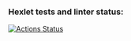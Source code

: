 ### Hexlet tests and linter status:
[![Actions Status](https://github.com/shuvik2006/python-project-49/workflows/hexlet-check/badge.svg)](https://github.com/shuvik2006/python-project-49/actions)